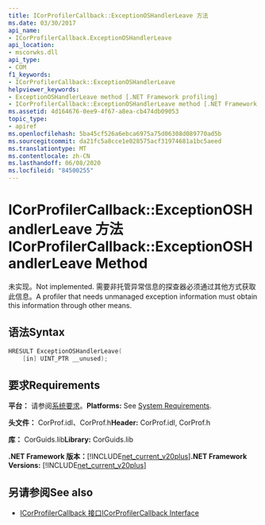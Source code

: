 ```yaml
---
title: ICorProfilerCallback::ExceptionOSHandlerLeave 方法
ms.date: 03/30/2017
api_name:
- ICorProfilerCallback.ExceptionOSHandlerLeave
api_location:
- mscorwks.dll
api_type:
- COM
f1_keywords:
- ICorProfilerCallback::ExceptionOSHandlerLeave
helpviewer_keywords:
- ExceptionOSHandlerLeave method [.NET Framework profiling]
- ICorProfilerCallback::ExceptionOSHandlerLeave method [.NET Framework profiling]
ms.assetid: 4d164676-0ee9-4f67-a8ea-cb474db09053
topic_type:
- apiref
ms.openlocfilehash: 5ba45cf526a6ebca6975a75d06308d089770ad5b
ms.sourcegitcommit: da21fc5a8cce1e028575acf31974681a1bc5aeed
ms.translationtype: MT
ms.contentlocale: zh-CN
ms.lasthandoff: 06/08/2020
ms.locfileid: "84500255"
---
```

# <a name="icorprofilercallbackexceptionoshandlerleave-method"></a><span data-ttu-id="9d0fe-102">ICorProfilerCallback::ExceptionOSHandlerLeave 方法</span><span class="sxs-lookup"><span data-stu-id="9d0fe-102">ICorProfilerCallback::ExceptionOSHandlerLeave Method</span></span>
<span data-ttu-id="9d0fe-103">未实现。</span><span class="sxs-lookup"><span data-stu-id="9d0fe-103">Not implemented.</span></span> <span data-ttu-id="9d0fe-104">需要非托管异常信息的探查器必须通过其他方式获取此信息。</span><span class="sxs-lookup"><span data-stu-id="9d0fe-104">A profiler that needs unmanaged exception information must obtain this information through other means.</span></span>  
  
## <a name="syntax"></a><span data-ttu-id="9d0fe-105">语法</span><span class="sxs-lookup"><span data-stu-id="9d0fe-105">Syntax</span></span>  
  
```cpp  
HRESULT ExceptionOSHandlerLeave(  
    [in] UINT_PTR __unused);  
```  
  
## <a name="requirements"></a><span data-ttu-id="9d0fe-106">要求</span><span class="sxs-lookup"><span data-stu-id="9d0fe-106">Requirements</span></span>  
 <span data-ttu-id="9d0fe-107">**平台：** 请参阅[系统要求](../../get-started/system-requirements.md)。</span><span class="sxs-lookup"><span data-stu-id="9d0fe-107">**Platforms:** See [System Requirements](../../get-started/system-requirements.md).</span></span>  
  
 <span data-ttu-id="9d0fe-108">**头文件：** CorProf.idl、CorProf.h</span><span class="sxs-lookup"><span data-stu-id="9d0fe-108">**Header:** CorProf.idl, CorProf.h</span></span>  
  
 <span data-ttu-id="9d0fe-109">**库：** CorGuids.lib</span><span class="sxs-lookup"><span data-stu-id="9d0fe-109">**Library:** CorGuids.lib</span></span>  
  
 <span data-ttu-id="9d0fe-110">**.NET Framework 版本：**[!INCLUDE[net_current_v20plus](../../../../includes/net-current-v20plus-md.md)]</span><span class="sxs-lookup"><span data-stu-id="9d0fe-110">**.NET Framework Versions:** [!INCLUDE[net_current_v20plus](../../../../includes/net-current-v20plus-md.md)]</span></span>  
  
## <a name="see-also"></a><span data-ttu-id="9d0fe-111">另请参阅</span><span class="sxs-lookup"><span data-stu-id="9d0fe-111">See also</span></span>

- [<span data-ttu-id="9d0fe-112">ICorProfilerCallback 接口</span><span class="sxs-lookup"><span data-stu-id="9d0fe-112">ICorProfilerCallback Interface</span></span>](icorprofilercallback-interface.md)
